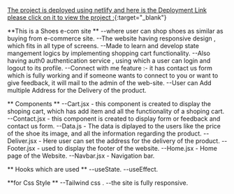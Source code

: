 [The project is deployed using netlify and here is the  Deployment Link please click on it to view the project :](https://eom-shop.netlify.app/){:target="_blank"}

**This is a Shoes e-com site **
--where user can shop shoes as similar as buying from e-commerce site.
--The website having responsive design , which fits in all type of screens.
--Made to learn and develop state mangement logics by implementing shopping cart functionality. 
--Also having auth0 authentication service , using which a user can login and logout to its profile.
--Connect with me feature :- it has contact us form which is fully working and if someone wants to connect to you or want to give feedback, it will mail to the admin of the web-site.
--User can Add multiple Address for the Delivery of the product.

** Components **
--Cart.jsx - this component is created to display the shoping cart, which has add item and all the functionality of a shoping cart.
--Contact.jsx - this component is created to display form or feedback and contact us form.
--Data.js - The data is diplayed to the users like the price of the shoe its image, and all the information regarding the product.
--Deliver.jsx - Here user can set the address for the delivery of the product.
--Footer.jsx - used to display the footer of the website.
--Home.jsx - Home page of the Website.
--Navbar.jsx - Navigation bar.

** Hooks which are used **
--useState.
--useEffect.

**for Css Style **
--Tailwind css .
--the site is fully responsive.
